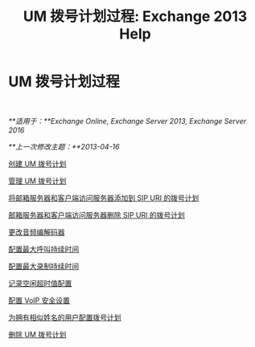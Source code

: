 ﻿---
title: 'UM 拨号计划过程: Exchange 2013 Help'
TOCTitle: UM 拨号计划过程
ms:assetid: 1bda77c8-c4e2-4ae0-a001-76ae029bf843
ms:mtpsurl: https://technet.microsoft.com/zh-cn/library/JJ822152(v=EXCHG.150)
ms:contentKeyID: 50556533
ms.date: 05/21/2018
mtps_version: v=EXCHG.150
ms.translationtype: MT
---

# UM 拨号计划过程

 

_**适用于：**Exchange Online, Exchange Server 2013, Exchange Server 2016_

_**上一次修改主题：**2013-04-16_

[创建 UM 拨号计划](create-a-um-dial-plan-exchange-2013-help.md)

[管理 UM 拨号计划](manage-a-um-dial-plan-exchange-2013-help.md)

[将邮箱服务器和客户端访问服务器添加到 SIP URI 的拨号计划](add-mailbox-and-client-access-servers-to-a-sip-uri-dial-plan-exchange-2013-help.md)

[邮箱服务器和客户端访问服务器删除 SIP URI 的拨号计划](remove-mailbox-and-client-access-servers-from-a-sip-uri-dial-plan-exchange-2013-help.md)

[更改音频编解码器](change-the-audio-codec-exchange-2013-help.md)

[配置最大呼叫持续时间](configure-the-maximum-call-duration-exchange-2013-help.md)

[配置最大录制持续时间](configure-the-maximum-recording-duration-exchange-2013-help.md)

[记录空闲超时值配置](configure-the-recording-idle-time-out-value-exchange-2013-help.md)

[配置 VoIP 安全设置](configure-the-voip-security-setting-exchange-2013-help.md)

[为拥有相似姓名的用户配置拨号计划](configure-a-dial-plan-for-users-who-have-similar-names-exchange-2013-help.md)

[删除 UM 拨号计划](delete-a-um-dial-plan-exchange-2013-help.md)

